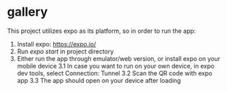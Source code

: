 # gallery

This project utilizes expo as its platform, so in order to run the app:

1. Install expo: https://expo.io/
2. Run _expo start_ in project directory
3. Either run the app through emulator/web version, or install expo on your mobile device
   3.1 In case you want to run on your own device, in expo dev tools, select Connection: Tunnel
   3.2 Scan the QR code with expo app
   3.3 The app should open on your device after loading
